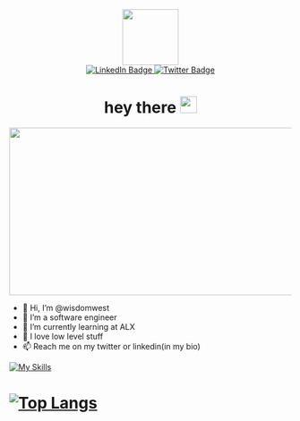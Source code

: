 <div id="header" align="center">
  <img src="https://media.giphy.com/media/3kPDmoWdBpQPNhCnUG/giphy.gif" width="100"/>
  <div id="badges">
  <a href="https://www.linkedin.com/in/harmony-wisdom-88a7a8270">
    <img src="https://img.shields.io/badge/LinkedIn-blue?style=for-the-badge&logo=linkedin&logoColor=white" alt="LinkedIn Badge"/>
  </a>
  <a href="https://twitter.com/_Wizzie_k">
    <img src="https://img.shields.io/badge/Twitter-blue?style=for-the-badge&logo=twitter&logoColor=white" alt="Twitter Badge"/>
  </a>
</div>
  <img src="https://komarev.com/ghpvc/?username=wisdomwest&style=flat-square&color=blue" alt=""/>
  <h1>
  hey there
  <img src="https://media.giphy.com/media/hvRJCLFzcasrR4ia7z/giphy.gif" width="30px"/>
</h1>
</div>

<div align="center">
  <img src="https://media.giphy.com/media/dWesBcTLavkZuG35MI/giphy.gif" width="600" height="300"/>
</div>


- 👋 Hi, I’m @wisdomwest
- 👀 I’m a software engineer
- 🌱 I’m currently learning at ALX
- 💞️ I love low level stuff
- 📫 Reach me on my twitter or linkedin(in my bio)

[![My Skills](https://skillicons.dev/icons?i=js,html,css,c,docker,flask,git,linux,mysql,neovim,nginx,nodejs,py,bash)](https://skillicons.dev)
<h1><h1>

[![Top Langs](https://github-readme-stats.vercel.app/api/top-langs/?username=wisdomwest&layout=compact&theme=vision-friendly-dark)](https://github.com/anuraghazra/github-readme-stats)
<!---
wisdomwest/wisdomwest is a ✨ special ✨ repository because its `README.md` (this file) appears on your GitHub profile.
You can click the Preview link to take a look at your changes.
--->
